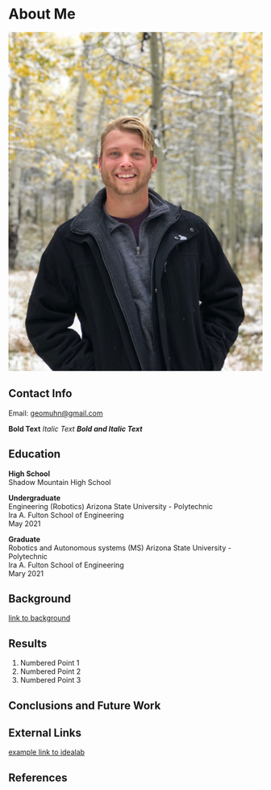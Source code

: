# About Me
![IMG_5889](images/IMG_5889.JPG)

## Contact Info

Email: geomuhn@gmail.com

**Bold Text**
_Italic Text_
**_Bold and Italic Text_**

## Education 

**High School**  
Shadow Mountain High School  

**Undergraduate**  
Engineering (Robotics)
Arizona State University - Polytechnic  
Ira A. Fulton School of Engineering   
May 2021

**Graduate**  
Robotics and Autonomous systems (MS)
Arizona State University - Polytechnic  
Ira A. Fulton School of Engineering   
Mary 2021  

## Background

[link to background](/background)

## Results

1. Numbered Point 1
1. Numbered Point 2
1. Numbered Point 3

## Conclusions and Future Work

## External Links

[example link to idealab](https://idealab.asu.edu)


## References
